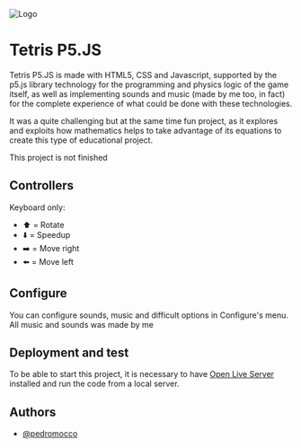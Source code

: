 
![Logo](https://upload.wikimedia.org/wikipedia/fr/d/d4/The_Tetris_Company_Logo.png)


# Tetris P5.JS

Tetris P5.JS is made with HTML5, CSS and Javascript, supported by the p5.js library technology for the programming and physics logic of the game itself, as well as implementing sounds and music (made by me too, in fact) for the complete experience of what could be done with these technologies.

It was a quite challenging but at the same time fun project, as it explores and exploits how mathematics helps to take advantage of its equations to create this type of educational project.

This project is not finished


## Controllers

Keyboard only:

- ⬆️ = Rotate
- ⬇️ = Speedup
- ➡️ = Move right
- ⬅️ = Move left

## Configure

You can configure sounds, music and difficult options in Configure's menu. All music and sounds was made by me

## Deployment and test

To be able to start this project, it is necessary to have [Open Live Server](https://marketplace.visualstudio.com/items?itemName=ritwickdey.LiveServer) installed and run the code from a local server.
## Authors

- [@pedromocco](https://github.com/pedromocco)

